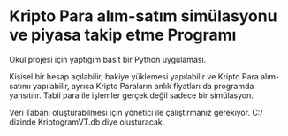 # Kripto Para alım-satım simülasyonu ve piyasa takip etme Programı

Okul projesi için yaptığım basit bir Python uygulaması.

Kişisel bir hesap açılabilir, bakiye yüklemesi yapılabilir ve Kripto Para alım-satımı yapılabilir, ayrıca Kripto Paraların anlık fiyatları da programda yansıtılır. Tabii para ile işlemler gerçek değil sadece bir simülasyon.

Veri Tabanı oluşturabilmesi için yönetici ile çalıştırmanız gerekiyor. C:/ dizinde KriptogramVT.db diye oluşturacak.
